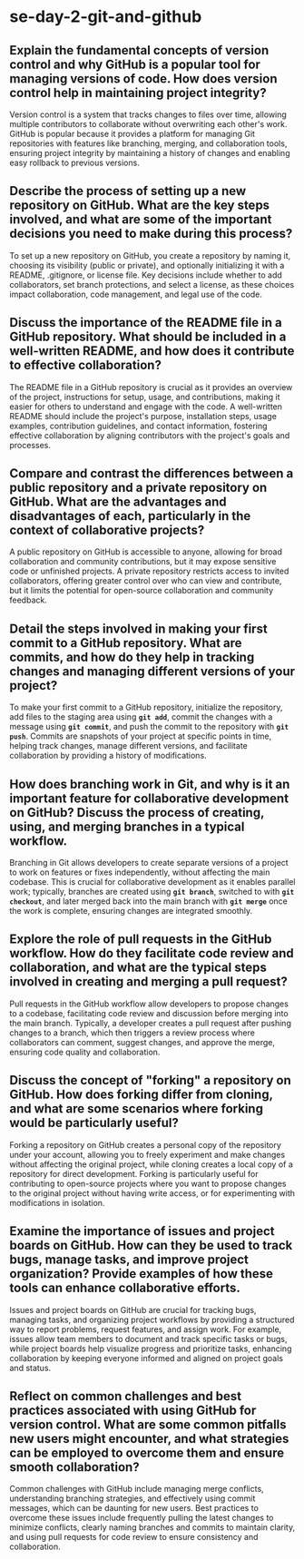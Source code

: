 # se-day-2-git-and-github
## Explain the fundamental concepts of version control and why GitHub is a popular tool for managing versions of code. How does version control help in maintaining project integrity?
Version control is a system that tracks changes to files over time, allowing multiple contributors to collaborate without overwriting each other's work. GitHub is popular because it provides a platform for managing Git repositories with features like branching, merging, and collaboration tools, ensuring project integrity by maintaining a history of changes and enabling easy rollback to previous versions.

## Describe the process of setting up a new repository on GitHub. What are the key steps involved, and what are some of the important decisions you need to make during this process?
To set up a new repository on GitHub, you create a repository by naming it, choosing its visibility (public or private), and optionally initializing it with a README, .gitignore, or license file. Key decisions include whether to add collaborators, set branch protections, and select a license, as these choices impact collaboration, code management, and legal use of the code.

## Discuss the importance of the README file in a GitHub repository. What should be included in a well-written README, and how does it contribute to effective collaboration?
The README file in a GitHub repository is crucial as it provides an overview of the project, instructions for setup, usage, and contributions, making it easier for others to understand and engage with the code. A well-written README should include the project's purpose, installation steps, usage examples, contribution guidelines, and contact information, fostering effective collaboration by aligning contributors with the project's goals and processes.

## Compare and contrast the differences between a public repository and a private repository on GitHub. What are the advantages and disadvantages of each, particularly in the context of collaborative projects?
A public repository on GitHub is accessible to anyone, allowing for broad collaboration and community contributions, but it may expose sensitive code or unfinished projects. A private repository restricts access to invited collaborators, offering greater control over who can view and contribute, but it limits the potential for open-source collaboration and community feedback.

## Detail the steps involved in making your first commit to a GitHub repository. What are commits, and how do they help in tracking changes and managing different versions of your project?
To make your first commit to a GitHub repository, initialize the repository, add files to the staging area using **`git add`**, commit the changes with a message using **`git commit`**, and push the commit to the repository with **`git push`**. Commits are snapshots of your project at specific points in time, helping track changes, manage different versions, and facilitate collaboration by providing a history of modifications.

## How does branching work in Git, and why is it an important feature for collaborative development on GitHub? Discuss the process of creating, using, and merging branches in a typical workflow.
Branching in Git allows developers to create separate versions of a project to work on features or fixes independently, without affecting the main codebase. This is crucial for collaborative development as it enables parallel work; typically, branches are created using **`git branch`**, switched to with **`git checkout`**, and later merged back into the main branch with **`git merge`** once the work is complete, ensuring changes are integrated smoothly.

## Explore the role of pull requests in the GitHub workflow. How do they facilitate code review and collaboration, and what are the typical steps involved in creating and merging a pull request?
Pull requests in the GitHub workflow allow developers to propose changes to a codebase, facilitating code review and discussion before merging into the main branch. Typically, a developer creates a pull request after pushing changes to a branch, which then triggers a review process where collaborators can comment, suggest changes, and approve the merge, ensuring code quality and collaboration.

## Discuss the concept of "forking" a repository on GitHub. How does forking differ from cloning, and what are some scenarios where forking would be particularly useful?
Forking a repository on GitHub creates a personal copy of the repository under your account, allowing you to freely experiment and make changes without affecting the original project, while cloning creates a local copy of a repository for direct development. Forking is particularly useful for contributing to open-source projects where you want to propose changes to the original project without having write access, or for experimenting with modifications in isolation.

## Examine the importance of issues and project boards on GitHub. How can they be used to track bugs, manage tasks, and improve project organization? Provide examples of how these tools can enhance collaborative efforts.
Issues and project boards on GitHub are crucial for tracking bugs, managing tasks, and organizing project workflows by providing a structured way to report problems, request features, and assign work. For example, issues allow team members to document and track specific tasks or bugs, while project boards help visualize progress and prioritize tasks, enhancing collaboration by keeping everyone informed and aligned on project goals and status.

## Reflect on common challenges and best practices associated with using GitHub for version control. What are some common pitfalls new users might encounter, and what strategies can be employed to overcome them and ensure smooth collaboration?
Common challenges with GitHub include managing merge conflicts, understanding branching strategies, and effectively using commit messages, which can be daunting for new users. Best practices to overcome these issues include frequently pulling the latest changes to minimize conflicts, clearly naming branches and commits to maintain clarity, and using pull requests for code review to ensure consistency and collaboration.
